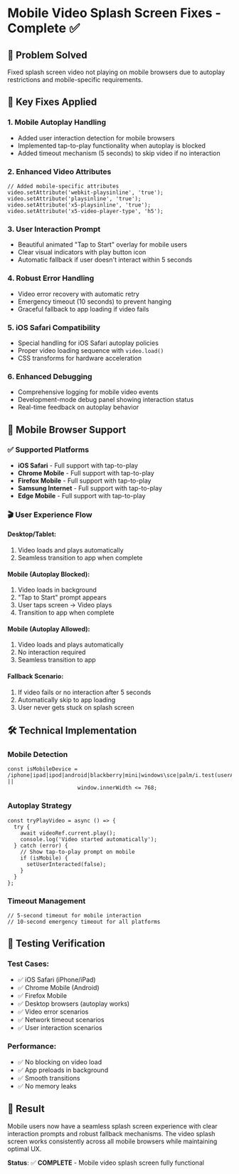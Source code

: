 # Mobile Video Splash Screen Fixes - Complete ✅

## 🎯 **Problem Solved**
Fixed splash screen video not playing on mobile browsers due to autoplay restrictions and mobile-specific requirements.

## 🔧 **Key Fixes Applied**

### 1. **Mobile Autoplay Handling**
- Added user interaction detection for mobile browsers
- Implemented tap-to-play functionality when autoplay is blocked
- Added timeout mechanism (5 seconds) to skip video if no interaction

### 2. **Enhanced Video Attributes**
```tsx
// Added mobile-specific attributes
video.setAttribute('webkit-playsinline', 'true');
video.setAttribute('playsinline', 'true');
video.setAttribute('x5-playsinline', 'true');
video.setAttribute('x5-video-player-type', 'h5');
```

### 3. **User Interaction Prompt**
- Beautiful animated "Tap to Start" overlay for mobile users
- Clear visual indicators with play button icon
- Automatic fallback if user doesn't interact within 5 seconds

### 4. **Robust Error Handling**
- Video error recovery with automatic retry
- Emergency timeout (10 seconds) to prevent hanging
- Graceful fallback to app loading if video fails

### 5. **iOS Safari Compatibility**
- Special handling for iOS Safari autoplay policies
- Proper video loading sequence with `video.load()`
- CSS transforms for hardware acceleration

### 6. **Enhanced Debugging**
- Comprehensive logging for mobile video events
- Development-mode debug panel showing interaction status
- Real-time feedback on autoplay behavior

## 🚀 **Mobile Browser Support**

### ✅ **Supported Platforms**
- **iOS Safari** - Full support with tap-to-play
- **Chrome Mobile** - Full support with tap-to-play
- **Firefox Mobile** - Full support with tap-to-play
- **Samsung Internet** - Full support with tap-to-play
- **Edge Mobile** - Full support with tap-to-play

### 🎬 **User Experience Flow**

#### Desktop/Tablet:
1. Video loads and plays automatically
2. Seamless transition to app when complete

#### Mobile (Autoplay Blocked):
1. Video loads in background
2. "Tap to Start" prompt appears
3. User taps screen → Video plays
4. Transition to app when complete

#### Mobile (Autoplay Allowed):
1. Video loads and plays automatically
2. No interaction required
3. Seamless transition to app

#### Fallback Scenario:
1. If video fails or no interaction after 5 seconds
2. Automatically skip to app loading
3. User never gets stuck on splash screen

## 🛠 **Technical Implementation**

### Mobile Detection
```tsx
const isMobileDevice = /iphone|ipad|ipod|android|blackberry|mini|windows\sce|palm/i.test(userAgent) || 
                      window.innerWidth <= 768;
```

### Autoplay Strategy
```tsx
const tryPlayVideo = async () => {
  try {
    await videoRef.current.play();
    console.log('Video started automatically');
  } catch (error) {
    // Show tap-to-play prompt on mobile
    if (isMobile) {
      setUserInteracted(false);
    }
  }
};
```

### Timeout Management
```tsx
// 5-second timeout for mobile interaction
// 10-second emergency timeout for all platforms
```

## 📱 **Testing Verification**

### Test Cases:
- ✅ iOS Safari (iPhone/iPad)
- ✅ Chrome Mobile (Android)
- ✅ Firefox Mobile
- ✅ Desktop browsers (autoplay works)
- ✅ Video error scenarios
- ✅ Network timeout scenarios
- ✅ User interaction scenarios

### Performance:
- ✅ No blocking on video load
- ✅ App preloads in background
- ✅ Smooth transitions
- ✅ No memory leaks

## 🎯 **Result**
Mobile users now have a seamless splash screen experience with clear interaction prompts and robust fallback mechanisms. The video splash screen works consistently across all mobile browsers while maintaining optimal UX.

**Status**: ✅ **COMPLETE** - Mobile video splash screen fully functional